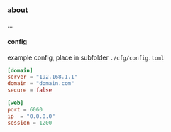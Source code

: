 ### about

...


#### config

example config, place in subfolder ```./cfg/config.toml```

```toml
[domain]
server = "192.168.1.1"
domain = "domain.com"
secure = false

[web]
port = 6060
ip  = "0.0.0.0"
session = 1200
```
